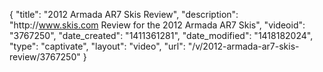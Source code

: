 {
    "title": "2012 Armada AR7 Skis Review",
    "description": "http:\/\/www.skis.com Review for the 2012 Armada AR7 Skis",
    "videoid": "3767250",
    "date_created": "1411361281",
    "date_modified": "1418182024",
    "type": "captivate",
    "layout": "video",
    "url": "\/v\/2012-armada-ar7-skis-review\/3767250"
}